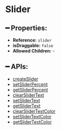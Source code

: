 # Slider

## ━ Properties:

* **Reference:** `slider`
* **isDraggable:** `false`
* **Allowed Children:** -

## ━ APIs:

* [createSlider](createslider.md)
* [setSliderPercent](setsliderpercent.md)
* [getSliderPercent](getsliderpercent.md)
* [clearSliderText](clearslidertext.md)
* [setSliderText](setslidertext.md)
* [getSliderText](getslidertext.md)
* [clearSliderTextColor](clearslidertextcolor.md)
* [setSliderTextColor](setslidertextcolor.md)
* [getSliderTextColor](getslidertextcolor.md)

